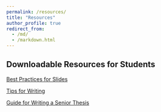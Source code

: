 ```yaml
---
permalink: /resources/
title: "Resources"
author_profile: true
redirect_from: 
  - /md/
  - /markdown.html
---
```

## Downloadable Resources for Students

[Best Practices for Slides](../files/best_practices_slides.pdf)

[Tips for Writing](../files/best_practices_for_writing_in_an_mpa_program.pdf)

[Guide for Writing a Senior Thesis](../files/teele_senior_thesis.pdf)




